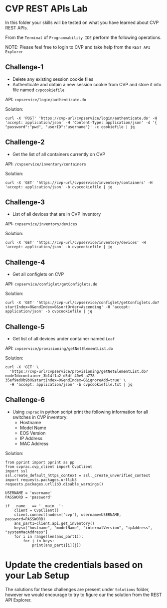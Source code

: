 # CVP REST APIs Lab

In this folder your skills will be tested on what you have learned about CVP REST APIs.

From the `Terminal` of `Programmability IDE` perform the following operations.

NOTE: Please feel free to login to CVP and take help from the `REST API Explorer`

## Challenge-1

- Delete any existing session cookie files
- Authenticate and obtain a new session cookie from CVP and store it into file named `cvpcookiefile`

API: `cvpservice/login/authenticate.do`

Solution: 
```
curl -X 'POST' 'https://cvp-url/cvpservice/login/authenticate.do' -H 'accept: application/json' -H 'Content-Type: application/json' -d '{ "password":"pwd", "userID":"username"}' -c cookiefile | jq
```
## Challenge-2

- Get the list of all containers currently on CVP

API: `/cvpservice/inventory/containers`

Solution: 
```
curl -X 'GET' 'https://cvp-url/cvpservice/inventory/containers' -H 'accept: application/json' -b cvpcookiefile | jq
```

## Challenge-3

- List of all devices that are in CVP inventory

API: `cvpservice/inventory/devices`

Solution: 
```
curl -X 'GET' 'https://cvp-url/cvpservice/inventory/devices' -H 'accept: application/json' -b cvpcookiefile | jq
```

## Challenge-4

- Get all configlets on CVP

API: `cvpservice/configlet/getConfiglets.do`

Solution: 
```
curl -X 'GET' 'https://cvp-url/cvpservice/configlet/getConfiglets.do?startIndex=0&endIndex=0&sortOrder=Ascending' -H 'accept: application/json' -b cvpcookiefile | jq
```

## Challenge-5

- Get list of all devices under container named `Leaf`

API: `cvpservice/provisioning/getNetElementList.do`

Solution: 
```
curl -X 'GET' \
  'https://cvp-url/cvpservice/provisioning/getNetElementList.do?nodeId=container_3b14f1a2-d5df-40e9-a778-35ef9ad0b9b0&startIndex=0&endIndex=0&ignoreAdd=true' \
  -H 'accept: application/json' -b cvpcookiefile.txt | jq
```

## Challenge-6

- Using `cvprac` in python script print the following information for all switches in  CVP inventory:
  - Hostname
  - Model Name
  - EOS Version
  - IP Address
  - MAC Address

Solution:
```
from pprint import pprint as pp
from cvprac.cvp_client import CvpClient
import ssl
ssl.create_default_https_context = ssl._create_unverified_context
import requests.packages.urllib3
requests.packages.urllib3.disable_warnings()

USERNAME = 'username'
PASSWORD = 'password'

if __name__ == '__main__':
    client = CvpClient()
    client.connect(nodes=['cvp'], username=USERNAME, password=PASSWORD)
    ans_part1=client.api.get_inventory()
    keys=["hostname", "modelName", "internalVersion", "ipAddress", "systemMacAddress"]
    for i in range(len(ans_part1)):
        for j in keys:
            print(ans_part1[i][j])
```

# Update the credentials based on your Lab Setup

The solutions for these challenges are present under `Solutions` folder, however we would encourage to try to figure our the solution from the REST API Explorer.
